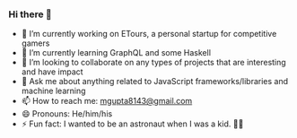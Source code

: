 ### Hi there 👋

- 🔭 I’m currently working on ETours, a personal startup for competitive gamers
- 🌱 I’m currently learning GraphQL and some Haskell
- 👯 I’m looking to collaborate on any types of projects that are interesting and have impact
- 💬 Ask me about anything related to JavaScript frameworks/libraries and machine learning
- 📫 How to reach me: mgupta8143@gmail.com
- 😄 Pronouns: He/him/his
- ⚡ Fun fact: I wanted to be an astronaut when I was a kid. 🚀🌌

<!--
**mgupta8143/mgupta8143** is a ✨ _special_ ✨ repository because its `README.md` (this file) appears on your GitHub profile.

Here are some ideas to get you started:

- 🔭 I’m currently working on ...
- 🌱 I’m currently learning ...
- 👯 I’m looking to collaborate on ...
- 🤔 I’m looking for help with ...
- 💬 Ask me about ...
- 📫 How to reach me: ...
- 😄 Pronouns: ...
- ⚡ Fun fact: ...
-->
